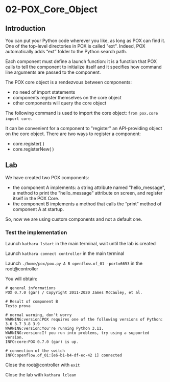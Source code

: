 # 02-POX_Core_Object

## Introduction

You can put your Python code wherever you like, as long as POX can find it. One of the top-level directories in POX is called "ext". Indeed, POX automatically adds “ext” folder to the Python search path.

Each component must define a launch function: it is a function that POX calls to tell the component to initialize itself and it specifies how command line arguments are passed to the component.

The POX core object is a rendezvous between components:
* no need of import statements
* components register themselves on the core object
* other components will query the core object

The following command is used to import the core object: ```from pox.core import core```.

It can be convenient for a component to "register" an API-providing object on the core object. There are two ways to register a component: 
* core.register( )
* core.registerNew( )


## Lab

We have created two POX components:
* the component A implements: a string attribute named "hello_message", a method to print the "hello_message" attribute on screen, and register itself in the POX Core.
* the component B implements a method that calls the “print” method of component A at startup.

So, now we are using custom components and not a default one.

### Test the implementation

Launch ```kathara lstart``` in the main terminal, wait until the lab is created

Launch ```kathara connect controller``` in the main terminal

Launch ```./home/pox/pox.py A B openflow.of_01 -port=6653``` in the root@controller

You will obtain: 
```
# general informations
POX 0.7.0 (gar) / Copyright 2011-2020 James McCauley, et al. 

# Result of component B
Testo prova

# normal warning, don't worry
WARNING:version:POX requires one of the following versions of Python: 3.6 3.7 3.8 3.9
WARNING:version:You're running Python 3.11.
WARNING:version:If you run into problems, try using a supported version.
INFO:core:POX 0.7.0 (gar) is up.

# connection of the switch
INFO:openflow.of_01:[e6-b1-b4-df-ec-42 1] connected
```

Close the root@controller with ```exit```

Close the lab with ```kathara lclean```

